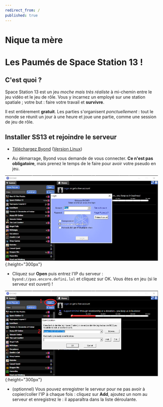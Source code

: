 ```yaml
---
redirect_from: /
published: true
---
```


# Nique ta mère
# Les Paumés de Space Station 13 !

## C'est quoi ? 

Space Station 13 est un jeu *moche mais très réaliste* à mi-chemin entre le jeu vidéo et le jeu de rôle. Vous y incarnez un employé sur une station spatiale ; votre but : faire votre travail et **survivre**.

Il est entièrement **gratuit**. Les parties s'organisent *ponctuellement* : tout le monde se réunit un jour à une heure et joue une partie, comme une session de jeu de rôle.

## Installer SS13 et rejoindre le serveur

* [Téléchargez Byond](http://www.byond.com/download/build/513/513.1517_byond.exe) ([Version Linux](http://www.byond.com/download/build/513/513.1517_byond_linux.zip))

* Au démarrage, Byond vous demande de vous connecter. **Ce n'est pas obligatoire**, mais prenez le temps de le faire pour avoir votre pseudo en jeu.  

![Page de connexion Byond](assets/images/byond-login.jpg){:height="300px"}

* Cliquez sur **Open** puis entrez l'IP du serveur : `byond://pas.encore.defini.lol` et cliquez sur OK. Vous êtes en jeu (si le serveur est ouvert) !

![Rejoindre un serveur](assets/images/byond-connect.png){:height="300px"}

* (optionnel) Vous pouvez enregistrer le serveur pour ne pas avoir à copier/coller l'IP à chaque fois : cliquez sur **Add**, ajoutez un nom au serveur et enregistrez le : il apparaîtra dans la liste déroulante.
